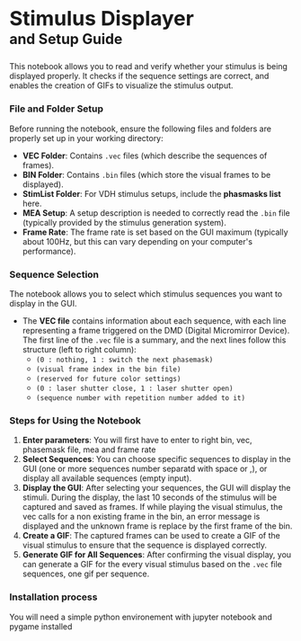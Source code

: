 <h1 style="margin-bottom: 0px; font-size: 36px">Stimulus Displayer</h1>
<h3 style="margin-top: 0px;font-size: 25px">and Setup Guide</h3>

This notebook allows you to read and verify whether your stimulus is being displayed properly. It checks if the sequence settings are correct, and enables the creation of GIFs to visualize the stimulus output.

### File and Folder Setup 

Before running the notebook, ensure the following files and folders are properly set up in your working directory:

- **VEC Folder**: Contains `.vec` files (which describe the sequences of frames).
- **BIN Folder**: Contains `.bin` files (which store the visual frames to be displayed).
- **StimList Folder**: For VDH stimulus setups, include the **phasmasks list** here.
- **MEA Setup**: A setup description is needed to correctly read the `.bin` file (typically provided by the stimulus generation system).
- **Frame Rate**: The frame rate is set based on the GUI maximum (typically about 100Hz, but this can vary depending on your computer's performance).

### Sequence Selection

The notebook allows you to select which stimulus sequences you want to display in the GUI.

- The **VEC file** contains information about each sequence, with each line representing a frame triggered on the DMD (Digital Micromirror Device). The first line of the `.vec` file is a summary, and the next lines follow this structure (left to right column):
  - `(0 : nothing, 1 : switch the next phasemask)` 
  - `(visual frame index in the bin file)`
  - `(reserved for future color settings)`
  - `(0 : laser shutter close, 1 : laser shutter open)`
  - `(sequence number with repetition number added to it)`

### Steps for Using the Notebook
1. **Enter parameters**: You will first have to enter to right bin, vec, phasemask file, mea and frame rate
2. **Select Sequences**: You can choose specific sequences to display in the GUI (one or more sequences number separatd with space or ,), or display all available sequences (empty input).
3. **Display the GUI**: After selecting your sequences, the GUI will display the stimuli. During the display, the last 10 seconds of the stimulus will be captured and saved as frames. If while playing the visual stimulus, the vec calls for a non existing frame in the bin, an error message is displayed and the unknown frame is replace by the first frame of the bin.
4. **Create a GIF**: The captured frames can be used to create a GIF of the visual stimulus to ensure that the sequence is displayed correctly.
5. **Generate GIF for All Sequences**: After confirming the visual display, you can generate a GIF for the every visual stimulus based on the `.vec` file sequences, one gif per sequence.


### Installation process

You will need a simple python environement with jupyter notebook and pygame installed
